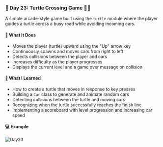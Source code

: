 ### 📅 Day 23: Turtle Crossing Game 🐢🚗

A simple arcade-style game built using the `turtle` module where the player guides a turtle across a busy road while avoiding incoming cars.

#### 🧠 What It Does
- Moves the player (turtle) upward using the "Up" arrow key  
- Continuously spawns and moves cars from right to left  
- Detects collisions between the player and cars  
- Increases difficulty as the player progresses  
- Displays the current level and a game over message on collision

#### 📝 What I Learned
- How to create a turtle that moves in response to key presses  
- Building a `Car` class to generate and animate random cars  
- Detecting collisions between the turtle and moving cars  
- Recognizing when the turtle successfully reaches the finish line  
- Implementing a scoreboard with level progression and increasing car speed

#### 💻 Example
![Day23](https://github.com/user-attachments/assets/c9503a7d-b2c8-489e-af13-7d391dfb0d2d)
